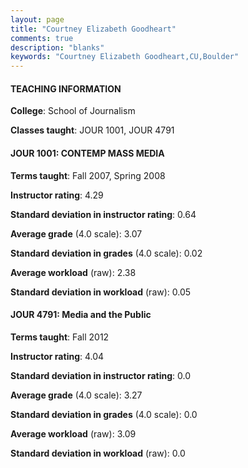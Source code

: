 ```yaml
---
layout: page
title: "Courtney Elizabeth Goodheart" 
comments: true
description: "blanks"
keywords: "Courtney Elizabeth Goodheart,CU,Boulder"
---
```

<head>
<script src="https://ajax.googleapis.com/ajax/libs/jquery/2.1.3/jquery.min.js"></script>
<script src="https://dl.dropboxusercontent.com/s/pc42nxpaw1ea4o9/highcharts.js?dl=0"></script>
<!-- <script src="../assets/js/highcharts.js"></script> -->
<style type="text/css">@font-face {
	font-family: "Bebas Neue";
	src: url(https://www.filehosting.org/file/details/544349/BebasNeue Regular.otf) format("opentype");
	}
	h1.Bebas { 
		font-family: "Bebas Neue", Verdana, Tahoma;
	}
</style>
</head>
	   
#### TEACHING INFORMATION

**College**: School of Journalism

**Classes taught**: JOUR 1001, JOUR 4791

#### JOUR 1001: CONTEMP MASS MEDIA

**Terms taught**: Fall 2007, Spring 2008

**Instructor rating**: 4.29

**Standard deviation in instructor rating**: 0.64

**Average grade** (4.0 scale): 3.07

**Standard deviation in grades** (4.0 scale): 0.02

**Average workload** (raw): 2.38

**Standard deviation in workload** (raw): 0.05

#### JOUR 4791: Media and the Public

**Terms taught**: Fall 2012

**Instructor rating**: 4.04

**Standard deviation in instructor rating**: 0.0

**Average grade** (4.0 scale): 3.27

**Standard deviation in grades** (4.0 scale): 0.0

**Average workload** (raw): 3.09

**Standard deviation in workload** (raw): 0.0


